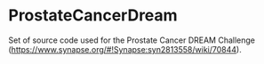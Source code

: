 # ProstateCancerDream
Set of source code used for the Prostate Cancer DREAM Challenge (https://www.synapse.org/#!Synapse:syn2813558/wiki/70844).

